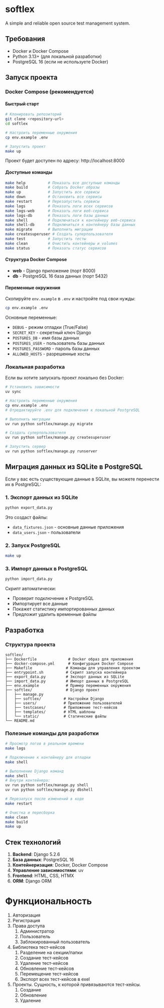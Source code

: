 # softlex
A simple and reliable open source test management system.

## Требования

- Docker и Docker Compose
- Python 3.13+ (для локальной разработки)
- PostgreSQL 16 (если не используете Docker)

## Запуск проекта

### Docker Compose (рекомендуется)

#### Быстрый старт
```bash
# Клонировать репозиторий
git clone <repository-url>
cd softlex

# Настроить переменные окружения
cp env.example .env

# Запустить проект
make up
```

Проект будет доступен по адресу: http://localhost:8000

#### Доступные команды
```bash
make help          # Показать все доступные команды
make build         # Собрать Docker образы
make up            # Запустить все сервисы
make down          # Остановить все сервисы
make restart       # Перезапустить сервисы
make logs          # Показать логи всех сервисов
make logs-web      # Показать логи веб-сервиса
make logs-db       # Показать логи базы данных
make shell         # Подключиться к контейнеру веб-сервиса
make shell-db      # Подключиться к контейнеру базы данных
make migrate       # Выполнить миграции
make createsuperuser # Создать суперпользователя
make test          # Запустить тесты
make clean         # Очистить контейнеры и volumes
make status        # Показать статус сервисов
```

#### Структура Docker Compose
- **web** - Django приложение (порт 8000)
- **db** - PostgreSQL 16 база данных (порт 5432)

#### Переменные окружения
Скопируйте `env.example` в `.env` и настройте под свои нужды:
```bash
cp env.example .env
```

Основные переменные:
- `DEBUG` - режим отладки (True/False)
- `SECRET_KEY` - секретный ключ Django
- `POSTGRES_DB` - имя базы данных
- `POSTGRES_USER` - пользователь базы данных
- `POSTGRES_PASSWORD` - пароль базы данных
- `ALLOWED_HOSTS` - разрешенные хосты

### Локальная разработка

Если вы хотите запускать проект локально без Docker:

```bash
# Установить зависимости
uv sync

# Настроить переменные окружения
cp env.example .env
# Отредактируйте .env для подключения к локальной PostgreSQL

# Выполнить миграции
uv run python softlex/manage.py migrate

# Создать суперпользователя
uv run python softlex/manage.py createsuperuser

# Запустить сервер
uv run python softlex/manage.py runserver
```

## Миграция данных из SQLite в PostgreSQL

Если у вас есть существующие данные в SQLite, вы можете перенести их в PostgreSQL:

### 1. Экспорт данных из SQLite
```bash
python export_data.py
```

Это создаст файлы:
- `data_fixtures.json` - основные данные приложения
- `data_users.json` - пользователи

### 2. Запуск PostgreSQL
```bash
make up
```

### 3. Импорт данных в PostgreSQL
```bash
python import_data.py
```

Скрипт автоматически:
- Проверит подключение к PostgreSQL
- Импортирует все данные
- Покажет статистику импортированных данных
- Предложит удалить временные файлы

## Разработка

### Структура проекта
```
softlex/
├── Dockerfile              # Docker образ для приложения
├── docker-compose.yml      # Конфигурация Docker Compose
├── Makefile               # Команды для управления проектом
├── entrypoint.sh          # Скрипт запуска контейнера
├── export_data.py         # Экспорт данных из SQLite
├── import_data.py         # Импорт данных в PostgreSQL
├── env.example            # Пример переменных окружения
├── softlex/               # Django проект
│   ├── manage.py
│   ├── softlex/          # Настройки Django
│   ├── users/            # Приложение пользователей
│   ├── testcases/        # Приложение тест-кейсов
│   ├── templates/        # HTML шаблоны
│   └── static/           # Статические файлы
└── README.md
```

### Полезные команды для разработки

```bash
# Просмотр логов в реальном времени
make logs

# Подключение к контейнеру для отладки
make shell

# Выполнение Django команд
make shell
# Внутри контейнера:
uv run python softlex/manage.py shell
uv run python softlex/manage.py dbshell

# Перезапуск после изменений в коде
make restart

# Очистка и пересборка
make clean
make build
make up
```

## Стек технологий

1. **Backend**: Django 5.2.6
2. **База данных**: PostgreSQL 16
3. **Контейнеризация**: Docker, Docker Compose
4. **Управление зависимостями**: uv
5. **Frontend**: HTML, CSS, HTMX
6. **ORM**: Django ORM

# Функциональность
1. Авторизация
2. Регистрация
3. Права доступа
   1. Администратор
   2. Пользователь
   3. Заблокированный пользователь
4. Библиотека тест-кейсов
   1. Разделение на секции/папки
   2. Создание тест-кейсов
   3. Удаление тест-кейсов
   4. Обновление тест-кейсов
   5. Перемещение тест-кейсов
   6. Экспорт всех тест-кейсов в exel
5. Проекты. Сущность, к которой привязываются тест-кейсы.
   1. Создание
   2. Обновление
   3. Удаление